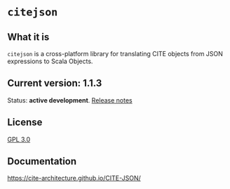 # `citejson`

## What it is

`citejson` is a cross-platform library for translating CITE objects from JSON expressions to Scala Objects.

## Current version: 1.1.3

Status:  **active development**. [Release notes](releases.md)


## License

[GPL 3.0](http://www.opensource.org/licenses/gpl-3.0.html)


## Documentation

<https://cite-architecture.github.io/CITE-JSON/>
